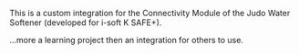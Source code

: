 This is a custom integration for the Connectivity Module of the Judo Water Softener (developed for i-soft K SAFE+).

...more a learning project then an integration for others to use.
 
